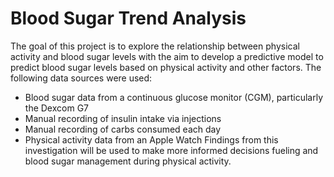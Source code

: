 # Blood Sugar Trend Analysis
The goal of this project is to explore the relationship between physical activity and blood sugar levels with the aim to develop a predictive model to predict blood sugar levels based on physical activity and other factors.
The following data sources were used:
- Blood sugar data from a continuous glucose monitor (CGM), particularly the Dexcom G7
- Manual recording of insulin intake via injections
- Manual recording of carbs consumed each day
- Physical activity data from an Apple Watch
Findings from this investigation will be used to make more informed decisions fueling and blood sugar management during physical activity.